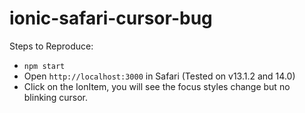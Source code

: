 # ionic-safari-cursor-bug

Steps to Reproduce:

- `npm start`
- Open `http://localhost:3000` in Safari (Tested on v13.1.2 and 14.0)
- Click on the IonItem, you will see the focus styles change but no blinking cursor.
